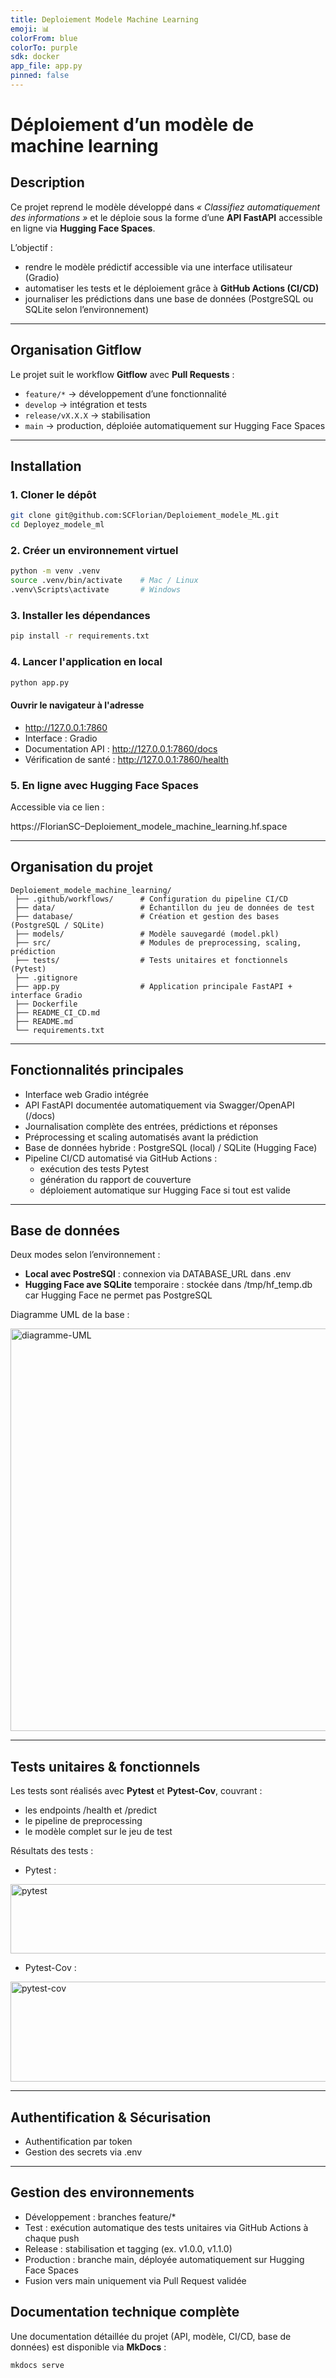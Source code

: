 ```yaml
---
title: Deploiement Modele Machine Learning
emoji: 📊
colorFrom: blue
colorTo: purple
sdk: docker
app_file: app.py
pinned: false
---
```


# Déploiement d’un modèle de machine learning

## Description
Ce projet reprend le modèle développé dans *« Classifiez automatiquement des informations »* et le déploie sous la forme d’une **API FastAPI** accessible en ligne via **Hugging Face Spaces**.  

L’objectif :  
- rendre le modèle prédictif accessible via une interface utilisateur (Gradio)  
- automatiser les tests et le déploiement grâce à **GitHub Actions (CI/CD)**  
- journaliser les prédictions dans une base de données (PostgreSQL ou SQLite selon l’environnement)

---

## Organisation Gitflow

Le projet suit le workflow **Gitflow** avec **Pull Requests** :
- `feature/*` → développement d’une fonctionnalité
- `develop` → intégration et tests
- `release/vX.X.X` → stabilisation
- `main` → production, déploiée automatiquement sur Hugging Face Spaces

---

## Installation

### 1. Cloner le dépôt
```bash
git clone git@github.com:SCFlorian/Deploiement_modele_ML.git
cd Deployez_modele_ml
```

### 2. Créer un environnement virtuel
```bash
python -m venv .venv
source .venv/bin/activate    # Mac / Linux
.venv\Scripts\activate       # Windows
```

### 3. Installer les dépendances
```bash
pip install -r requirements.txt
```

### 4. Lancer l'application en local
```bash
python app.py
```

#### Ouvrir le navigateur à l'adresse 
- http://127.0.0.1:7860
- Interface : Gradio
- Documentation API : http://127.0.0.1:7860/docs
- Vérification de santé : http://127.0.0.1:7860/health

### 5. En ligne avec Hugging Face Spaces
Accessible via ce lien :

https://FlorianSC–Deploiement_modele_machine_learning.hf.space

---

## Organisation du projet
```
Deploiement_modele_machine_learning/
 ├── .github/workflows/      # Configuration du pipeline CI/CD
 ├── data/                   # Échantillon du jeu de données de test
 ├── database/               # Création et gestion des bases (PostgreSQL / SQLite)
 ├── models/                 # Modèle sauvegardé (model.pkl)
 ├── src/                    # Modules de preprocessing, scaling, prédiction
 ├── tests/                  # Tests unitaires et fonctionnels (Pytest)
 ├── .gitignore
 ├── app.py                  # Application principale FastAPI + interface Gradio
 ├── Dockerfile
 ├── README_CI_CD.md
 ├── README.md
 └── requirements.txt
```

---

## Fonctionnalités principales
- Interface web Gradio intégrée
- API FastAPI documentée automatiquement via Swagger/OpenAPI (/docs)
- Journalisation complète des entrées, prédictions et réponses
- Préprocessing et scaling automatisés avant la prédiction
- Base de données hybride : PostgreSQL (local) / SQLite (Hugging Face)
- Pipeline CI/CD automatisé via GitHub Actions :
   - exécution des tests Pytest
   - génération du rapport de couverture
   - déploiement automatique sur Hugging Face si tout est valide

---

## Base de données
Deux modes selon l’environnement :
- **Local avec PostreSQl** : connexion via DATABASE_URL dans .env
- **Hugging Face ave SQLite** temporaire : stockée dans /tmp/hf_temp.db car Hugging Face ne permet pas PostgreSQL

Diagramme UML de la base :

<img width="788" height="644" alt="diagramme-UML" src="https://github.com/user-attachments/assets/a0fdf6ca-6ada-4c14-aefd-7de30ce31ace" />


---

## Tests unitaires & fonctionnels
Les tests sont réalisés avec **Pytest** et **Pytest-Cov**, couvrant :
- les endpoints /health et /predict
- le pipeline de preprocessing
- le modèle complet sur le jeu de test

Résultats des tests :
- Pytest :

<img width="564" height="111" alt="pytest" src="https://github.com/user-attachments/assets/277c495e-7376-4562-b845-50b591c57ef6" />

- Pytest-Cov :

<img width="514" height="160" alt="pytest-cov" src="https://github.com/user-attachments/assets/536fcccd-6b9e-4f51-825f-c599718c95e8" />

---

## Authentification & Sécurisation
- Authentification par token
- Gestion des secrets via .env

---

## Gestion des environnements
- Développement : branches feature/*
- Test : exécution automatique des tests unitaires via GitHub Actions à chaque push
- Release : stabilisation et tagging (ex. v1.0.0, v1.1.0)
- Production : branche main, déployée automatiquement sur Hugging Face Spaces
- Fusion vers main uniquement via Pull Request validée

## Documentation technique complète
Une documentation détaillée du projet (API, modèle, CI/CD, base de données) est disponible via **MkDocs** :
```bash
mkdocs serve
```